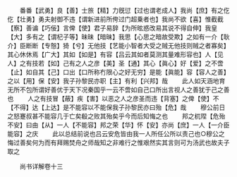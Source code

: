 <!-- { "loadSidebar": true } -->
　　番番【武勇】良【善】士旅【精】力旣愆【过也谓老成人】我尚【庶】有之仡仡【壮勇】勇夫射御不违【谓新进前所侉过门超乗者也】我尚不欲【喜】惟截截【察】善谝【巧佞】言俾【使】君子易辞【为所昡惑改易其说不得自伸】我皇【大】多有之【谓杞子等】昧昧【暗昧】我思【心思之暗故受欺】之如有一介【耿介】臣断断【专慤】猗【兮】无他技【艺能小智者大受之贼无他技则贼之者寡矣】其心休休焉【广大】其如【如是】有容【吕云其如者莫测其量难形容也】人【见人】之有技若【如】己有之人之彦【美】圣【通】其心【眞心】好【爱】之不啻【止】如自其【己】口出【口所称冇限心之好无穷】是能【眞能】容【容人之善】之以【用】保【安】我子孙黎民亦职【主】有利【兴邦】哉
　　此人如天涵地育无所不包所谓好善优于天下况秦国乎一云不啻如自己口所出言视人之善犹于己之善也
　　人之有技冒【蔽】疾【害】以恶之人之彦圣而违【背塞】之俾【使】不【不得】达【上达】是不能容以不能保我子孙黎民亦曰殆【危】哉
　　穆公前日之怒蹇叔甚不能容几于亡矣殽之败其殆矣乎今而后知悔之也
　　邦之杌陧【危殆不安】曰由【从】一人【不能容】邦之荣【华】怀【安】亦尚【庶】一人【一介臣能容】之庆
　　此以总结前说也吕云安危皆由我一人所任公所以责己也○穆公之悔过善矣何为而有拜赐焚舟之师哉知之非难行之惟艰然实其言则可为汤武也故夫子取之














　　尚书详解卷十三
